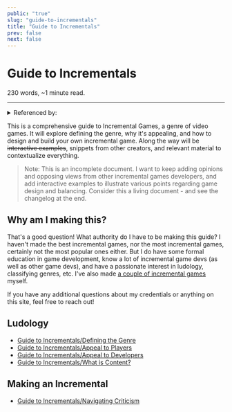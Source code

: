 ```yaml
---
public: "true"
slug: "guide-to-incrementals"
title: "Guide to Incrementals"
prev: false
next: false
---
```

<script setup>
import { data } from '../../git.data.ts';
import { useData } from 'vitepress';
const pageData = useData();
</script>
<h1 class="p-name">Guide to Incrementals</h1>
<p>230 words, ~1 minute read. <span v-html="data[`site/${pageData.page.value.relativePath}`]" /></p>
<hr/>

<details><summary>Referenced by:</summary><a href="/garden/my-personal-website/index.md">My Personal Website</a></details>

This is a comprehensive guide to Incremental Games, a genre of video games. It will explore defining the genre, why it's appealing, and how to design and build your own incremental game. Along the way will be ~~interactive examples~~, snippets from other creators, and relevant material to contextualize everything.

> Note: This is an incomplete document. I want to keep adding opinions and opposing views from other incremental games developers, and add interactive examples to illustrate various points regarding game design and balancing. Consider this a living document - and see the changelog at the end.

## Why am I making this?

That's a good question! What authority do I have to be making this guide? I haven't made the best incremental games, nor the most incremental games, certainly not the most popular ones either. But I do have some formal education in game development, know a lot of incremental game devs (as well as other game devs), and have a passionate interest in ludology, classifying genres, etc. I've also made [a couple of incremental games](/garden/my-projects/index.md) myself.

If you have any additional questions about my credentials or anything on this site, feel free to reach out!

## Ludology
- [Guide to Incrementals/Defining the Genre](/garden/guide-to-incrementals/defining-the-genre/index.md)
- [Guide to Incrementals/Appeal to Players](/garden/guide-to-incrementals/appeal-to-players/index.md)
- [Guide to Incrementals/Appeal to Developers](/garden/guide-to-incrementals/appeal-to-developers/index.md)
- [Guide to Incrementals/What is Content?](/garden/guide-to-incrementals/what-is-content/index.md)

## Making an Incremental
- [Guide to Incrementals/Navigating Criticism](/garden/guide-to-incrementals/navigating-criticism/index.md)